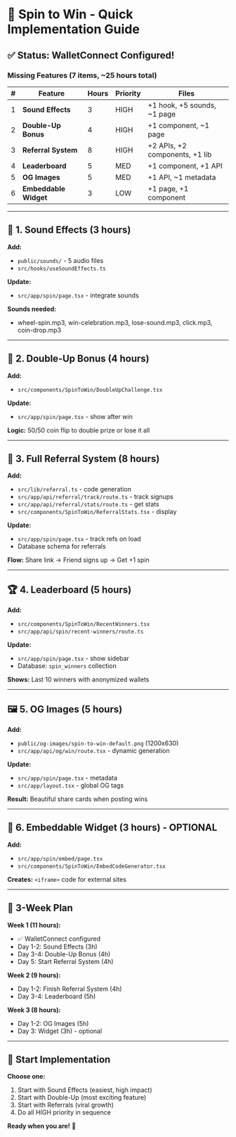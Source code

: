 # 🎰 Spin to Win - Quick Implementation Guide

## ✅ Status: WalletConnect Configured!

### Missing Features (7 items, ~25 hours total)

| # | Feature | Hours | Priority | Files |
|---|---------|-------|----------|-------|
| 1 | **Sound Effects** | 3 | HIGH | +1 hook, +5 sounds, ~1 page |
| 2 | **Double-Up Bonus** | 4 | HIGH | +1 component, ~1 page |
| 3 | **Referral System** | 8 | HIGH | +2 APIs, +2 components, +1 lib |
| 4 | **Leaderboard** | 5 | MED | +1 component, +1 API |
| 5 | **OG Images** | 5 | MED | +1 API, ~1 metadata |
| 6 | **Embeddable Widget** | 3 | LOW | +1 page, +1 component |

---

## 🎵 1. Sound Effects (3 hours)

**Add:**
- `public/sounds/` - 5 audio files
- `src/hooks/useSoundEffects.ts`

**Update:**
- `src/app/spin/page.tsx` - integrate sounds

**Sounds needed:**
- wheel-spin.mp3, win-celebration.mp3, lose-sound.mp3, click.mp3, coin-drop.mp3

---

## 🎲 2. Double-Up Bonus (4 hours)

**Add:**
- `src/components/SpinToWin/DoubleUpChallenge.tsx`

**Update:**
- `src/app/spin/page.tsx` - show after win

**Logic:** 50/50 coin flip to double prize or lose it all

---

## 🎁 3. Full Referral System (8 hours)

**Add:**
- `src/lib/referral.ts` - code generation
- `src/app/api/referral/track/route.ts` - track signups
- `src/app/api/referral/stats/route.ts` - get stats
- `src/components/SpinToWin/ReferralStats.tsx` - display

**Update:**
- `src/app/spin/page.tsx` - track refs on load
- Database schema for referrals

**Flow:** Share link → Friend signs up → Get +1 spin

---

## 🏆 4. Leaderboard (5 hours)

**Add:**
- `src/components/SpinToWin/RecentWinners.tsx`
- `src/app/api/spin/recent-winners/route.ts`

**Update:**
- `src/app/spin/page.tsx` - show sidebar
- Database: `spin_winners` collection

**Shows:** Last 10 winners with anonymized wallets

---

## 🖼️ 5. OG Images (5 hours)

**Add:**
- `public/og-images/spin-to-win-default.png` (1200x630)
- `src/app/api/og/win/route.tsx` - dynamic generation

**Update:**
- `src/app/spin/page.tsx` - metadata
- `src/app/layout.tsx` - global OG tags

**Result:** Beautiful share cards when posting wins

---

## 🔗 6. Embeddable Widget (3 hours) - OPTIONAL

**Add:**
- `src/app/spin/embed/page.tsx`
- `src/components/SpinToWin/EmbedCodeGenerator.tsx`

**Creates:** `<iframe>` code for external sites

---

## 📅 3-Week Plan

**Week 1 (11 hours):**
- ✅ WalletConnect configured
- Day 1-2: Sound Effects (3h)
- Day 3-4: Double-Up Bonus (4h)
- Day 5: Start Referral System (4h)

**Week 2 (9 hours):**
- Day 1-2: Finish Referral System (4h)
- Day 3-4: Leaderboard (5h)

**Week 3 (8 hours):**
- Day 1-2: OG Images (5h)
- Day 3: Widget (3h) - optional

---

## 🚀 Start Implementation

**Choose one:**
1. Start with Sound Effects (easiest, high impact)
2. Start with Double-Up (most exciting feature)
3. Start with Referrals (viral growth)
4. Do all HIGH priority in sequence

**Ready when you are!** 🎯
